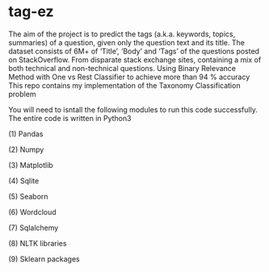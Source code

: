 # tag-ez

The aim of the project is to predict the tags (a.k.a. keywords, topics, summaries) of a question, given only the question text and its title. The dataset consists of 6M+ of ‘Title’, ‘Body’ and ‘Tags’ of the questions posted on StackOverflow. From disparate stack exchange sites, containing a mix of both technical and non-technical questions. Using Binary Relevance Method with One vs Rest Classifier to achieve more than 94 % accuracy This repo contains my implementation of the Taxonomy Classification problem

You will need to isntall the following modules to run this code successfully. The entire code is written in Python3

(1) Pandas

(2) Numpy

(3) Matplotlib

(4) Sqlite

(5) Seaborn

(6) Wordcloud

(7) Sqlalchemy

(8) NLTK libraries

(9) Sklearn packages
